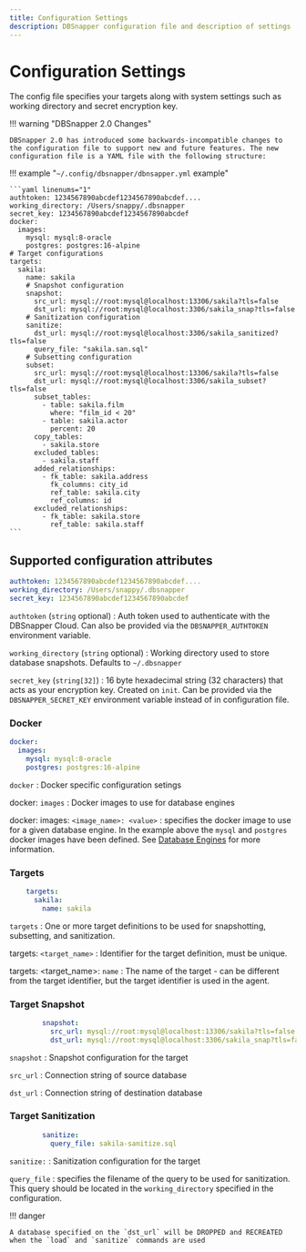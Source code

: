 ```yaml
---
title: Configuration Settings
description: DBSnapper configuration file and description of settings
---
```


# Configuration Settings

The config file specifies your targets along with system settings such as working directory and secret encryption key.

<!-- prettier-ignore-start -->
!!! warning "DBSnapper 2.0 Changes"

    DBSnapper 2.0 has introduced some backwards-incompatible changes to the configuration file to support new and future features. The new configuration file is a YAML file with the following structure:
<!-- prettier-ignore-end -->

<!-- prettier-ignore-start -->
!!! example "`~/.config/dbsnapper/dbnsapper.yml` example"

    ```yaml linenums="1"
    authtoken: 1234567890abcdef1234567890abcdef....
    working_directory: /Users/snappy/.dbsnapper
    secret_key: 1234567890abcdef1234567890abcdef
    docker:
      images:
        mysql: mysql:8-oracle
        postgres: postgres:16-alpine
    # Target configurations
    targets:
      sakila:
        name: sakila
        # Snapshot configuration
        snapshot:
          src_url: mysql://root:mysql@localhost:13306/sakila?tls=false
          dst_url: mysql://root:mysql@localhost:3306/sakila_snap?tls=false
        # Sanitization configuration
        sanitize:
          dst_url: mysql://root:mysql@localhost:3306/sakila_sanitized?tls=false
          query_file: "sakila.san.sql"
        # Subsetting configuration
        subset:
          src_url: mysql://root:mysql@localhost:13306/sakila?tls=false
          dst_url: mysql://root:mysql@localhost:3306/sakila_subset?tls=false
          subset_tables:
            - table: sakila.film
              where: "film_id < 20"
            - table: sakila.actor
              percent: 20
          copy_tables:
            - sakila.store
          excluded_tables:
            - sakila.staff
          added_relationships:
            - fk_table: sakila.address
              fk_columns: city_id
              ref_table: sakila.city
              ref_columns: id
          excluded_relationships:
            - fk_table: sakila.store
              ref_table: sakila.staff
    ```
<!-- prettier-ignore-end -->

## Supported configuration attributes

<!-- prettier-ignore-start -->
```yaml linenums="1"
authtoken: 1234567890abcdef1234567890abcdef....
working_directory: /Users/snappy/.dbsnapper
secret_key: 1234567890abcdef1234567890abcdef
```

`authtoken` (`string` optional)
:   Auth token used to authenticate with the DBSnapper Cloud. Can also be provided via the `DBSNAPPER_AUTHTOKEN` environment variable.

`working_directory` (`string` optional) 
:   Working directory used to store database snapshots. Defaults to `~/.dbsnapper`

`secret_key` (`string[32]`)
:   16 byte hexadecimal string (32 characters) that acts as your encryption key. Created on `init`. Can be provided via the `DBSNAPPER_SECRET_KEY` environment variable instead of in configuration file.

### Docker

```yaml linenums="4"
docker:
  images:
    mysql: mysql:8-oracle
    postgres: postgres:16-alpine
```

`docker`
:   Docker specific configuration setings

docker: `images`
:   Docker images to use for database engines

docker: images: `<image_name>: <value>`
:   specifies the docker image to use for a given database engine. In the example above the `mysql` and `postgres` docker images have been defined. See [Database Engines](database-engines/introduction.md) for more information.

### Targets

```yaml linenums="9"
    targets:
      sakila:
        name: sakila
```
`targets`
:   One or more target definitions to be used for snapshotting, subsetting, and sanitization.

targets: `<target_name>`
:   Identifier for the target definition, must be unique.

targets: <target_name\>: `name`
:   The name of the target - can be different from the target identifier, but the target identifier is used in the agent.

### Target Snapshot

```yaml linenums="13"
        snapshot:
          src_url: mysql://root:mysql@localhost:13306/sakila?tls=false
          dst_url: mysql://root:mysql@localhost:3306/sakila_snap?tls=false
```
`snapshot`
:   Snapshot configuration for the target

`src_url`
:   Connection string of source database

`dst_url`
:   Connection string of destination database

### Target Sanitization

```yaml linenums="38"
        sanitize:
          query_file: sakila-sanitize.sql
```
`sanitize:`
:   Sanitization configuration for the target

`query_file`
:   specifies the filename of the query to be used for sanitization. This query should be located in the `working_directory` specified in the configuration.

<!-- prettier-ignore-end -->

<!-- prettier-ignore-start -->
!!! danger

    A database specified on the `dst_url` will be DROPPED and RECREATED when the `load` and `sanitize` commands are used
<!-- prettier-ignore-end -->
